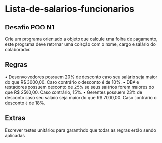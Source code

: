 # Lista-de-salarios-funcionarios
## Desafio POO N1
Crie um programa orientado a objeto que calcule uma folha de pagamento, este programa deve retornar 
uma coleção com o nome, cargo e salário do colaborador.
## Regras 
• Desenvolvedores possuem 20% de desconto caso seu salário seja maior do que R$ 3000,00. Caso
contrário o desconto é de 10%. 
• DBA e testadores possuem desconto de 25% se seus salários forem maiores do que R$ 2500,00. 
Caso contrário, 15%.
• Gerentes possuem 23% de desconto caso seu salário seja maior do que R$ 7000,00. Caso 
contrário o desconto é de 18%.
## Extras
Escrever testes unitários para garantindo que todas as regras estão sendo aplicadas
